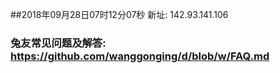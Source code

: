 ##2018年09月28日07时12分07秒 新址: 142.93.141.106
### 兔友常见问题及解答: https://github.com/wanggonging/d/blob/w/FAQ.md
